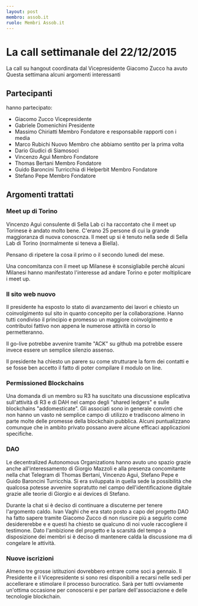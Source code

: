 ```yaml
---
layout: post
membro: assob.it
ruolo: Membri Assob.it
---
```

# La call settimanale del 22/12/2015

La call su hangout coordinata dal Vicepresidente Giacomo Zucco ha avuto 
Questa settimana alcuni argomenti interessanti
<!-- more -->

## Partecipanti

hanno partecipato:

* Giacomo Zucco Vicepresidente
* Gabriele Domenichini Presidente
* Massimo Chiriatti Membro Fondatore e responsabile rapporti con i media
* Marco Rubichi Nuovo Membro che abbiamo sentito per la prima volta
* Dario Giudici di Siamosoci
* Vincenzo Aguì Membro Fondatore
* Thomas Bertani Membro Fondatore
* Guido Baroncini Turricchia di Helperbit Membro Fondatore
* Stefano Pepe Membro Fondatore

## Argomenti trattati

### Meet up di Torino

Vincenzo Aguì consulente di Sella Lab ci ha raccontato che il meet up Torinese è
andato molto bene. C'erano 25 persone di cui la grande maggioranza di nuova
conoscnza.
Il meet up si è tenuto nella sede di Sella Lab di Torino (normalmente si teneva
a Biella).

Pensano di ripetere la cosa il primo o il secondo lunedì del mese.

Una concomitanza con il meet up Milanese è sconsigliabile perchè alcuni
Milanesi hanno manifestato l'interesse ad andare Torino e poter moltiplicare i
meet up.

### Il sito web nuovo

Il presidente ha esposto lo stato di avanzamento dei lavori e chiesto un
coinvolgimento sul sito in quanto concepito per la collaborazione.
Hanno tutti condiviso il principio e promesso un maggiore coinvolgimento e 
contributoi fattivo non appena le numerose attività in corso lo permetteranno.

Il go-live potrebbe avvenire tramite "ACK" su github ma potrebbe essere invece
essere un semplice silenzio assenso.

Il presidente ha chiesto un parere su come strutturare la form dei contatti e
se fosse ben accetto il fatto di poter compilare il modulo on line.

### Permissioned Blockchains

Una domanda di un membro su R3 ha suscitato una discussione esplicativa 
sull'attività di R3 e di DAH nel campo degli "shared ledgers" e sulle 
blockchains "addomesticate".
Gli associati sono in generale convinti che non hanno un vasto nè semplice
campo di utilizzo e tradiscono almeno in parte molte delle promesse della 
blockchain pubblica. Alcuni puntualizzano comunque che in ambito privato
possano avere alcune efficaci applicazioni specifiche.

### DAO

Le decentralized Autonomous Organizations hanno avuto uno spazio grazie anche
all'interessamento di Giorgio Mazzoli e alla presenza concomitante nella chat 
Telegram di Thomas Bertani, Vincenzo Aguì, Stefano Pepe e Guido Baroncini
Turricchia. Si era sviluppata in quella sede la possibilità che qualcosa 
potesse avvenire sopratutto nel campo dell'identificazione digitale grazie 
alle teorie di Giorgio e ai devices di Stefano.

Durante la chat si è deciso di continuare a discuterne per tenere l'argomento
caldo. Ivan Vaghi che era stato posto a capo del progetto DAO ha fatto sapere
tramite Giacomo Zucco di non riuscire più a seguirlo come desidererebbe e 
e questi ha chiesto se qualcuno di noi vuole raccogliere il testimone.
Dato l'ambizione del progetto e la scarsità del tempo a disposizione dei
membri si è deciso di mantenere calda la discussione ma di congelare le
attività.

### Nuove iscrizioni

Almeno tre grosse istituzioni dovrebbero entrare come soci a gennaio.
Il Presidente e il Vicepresidente si sono resi disponibili a recarsi nelle sedi
per accellerare e stimolare il processo burocratico. Sarà per tutti ovviamente
un'ottima occasione per conoscersi e per parlare dell'associazione e delle
tecnologie blockchain.
  
 
